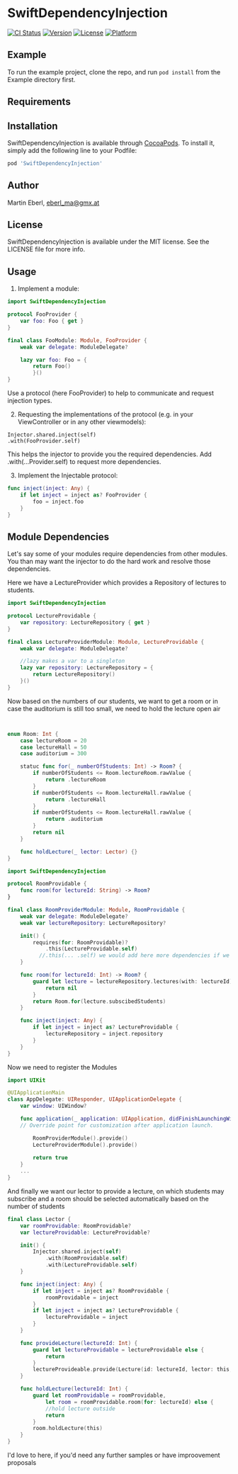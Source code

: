 # SwiftDependencyInjection

[![CI Status](http://img.shields.io/travis/EMart86/SwiftDependencyInjection.svg?style=flat)](https://travis-ci.org/eberl_ma@gmx.at/SwiftDependencyInjection)
[![Version](https://img.shields.io/cocoapods/v/SwiftDependencyInjection.svg?style=flat)](http://cocoapods.org/pods/SwiftDependencyInjection)
[![License](https://img.shields.io/cocoapods/l/SwiftDependencyInjection.svg?style=flat)](http://cocoapods.org/pods/SwiftDependencyInjection)
[![Platform](https://img.shields.io/cocoapods/p/SwiftDependencyInjection.svg?style=flat)](http://cocoapods.org/pods/SwiftDependencyInjection)

## Example

To run the example project, clone the repo, and run `pod install` from the Example directory first.

## Requirements

## Installation

SwiftDependencyInjection is available through [CocoaPods](http://cocoapods.org). To install
it, simply add the following line to your Podfile:

```ruby
pod 'SwiftDependencyInjection'
```

## Author

Martin Eberl, eberl_ma@gmx.at

## License

SwiftDependencyInjection is available under the MIT license. See the LICENSE file for more info.

## Usage

1) Implement a module:

```swift
import SwiftDependencyInjection

protocol FooProvider {
    var foo: Foo { get }
}

final class FooModule: Module, FooProvider {
    weak var delegate: ModuleDelegate?

    lazy var foo: Foo = {
        return Foo()
        }()
}
```

Use a protocol (here FooProvider) to help to communicate and request injection types.


2) Requesting the implementations of the protocol (e.g. in your ViewController or in any other viewmodels):

```
Injector.shared.inject(self)
.with(FooProvider.self)
```

This helps the injector to provide you the required dependencies. Add .with(...Provider.self) to request more dependencies.

3) Implement the Injectable protocol:


```swift
func inject(inject: Any) {
    if let inject = inject as? FooProvider {
        foo = inject.foo
    }
}
```

## Module Dependencies

Let's say some of your modules require dependencies from other modules. You than may want the injector to do the hard work and resolve those dependencies. 

Here we have a LectureProvider which provides a Repository of lectures to students.
```swift
import SwiftDependencyInjection

protocol LectureProvidable {
    var repository: LectureRepository { get }
}

final class LectureProviderModule: Module, LectureProvidable {
    weak var delegate: ModuleDelegate?

    //lazy makes a var to a singleton
    lazy var repository: LectureRepository = {
        return LectureRepository()
    }()
}
```

Now based on the numbers of our students, we want to get a room or in case the auditorium  is still too small, we need to hold the lecture open air
```swift


enum Room: Int {
    case lectureRoom = 20
    case lectureHall = 50
    case auditorium = 300

    statuc func for(_ numberOfStudents: Int) -> Room? {
        if numberOfStudents <= Room.lectureRoom.rawValue {
            return .lectureRoom
        }
        if numberOfStudents <= Room.lectureHall.rawValue {
            return .lectureHall
        }
        if numberOfStudents <= Room.lectureHall.rawValue {
            return .auditorium
        }
        return nil
    }

    func holdLecture(_ lector: Lector) {} 
}

import SwiftDependencyInjection

protocol RoomProvidable {
    func room(for lectureId: String) -> Room?
}

final class RoomProviderModule: Module, RoomProvidable {
    weak var delegate: ModuleDelegate?
    weak var lectureRepository: LectureRepository?

    init() {
        requires(for: RoomProvidable)?
            .this(LectureProvidable.self)
          //.this(... .self) we would add here more dependencies if we needed to
    }

    func room(for lectureId: Int) -> Room? {
        guard let lecture = lectureRepository.lectures(with: lectureId) else {
            return nil
        }
        return Room.for(lecture.subscibedStudents)
    }

    func inject(inject: Any) {
        if let inject = inject as? LectureProvidable {
            lectureRepository = inject.repository
        }
    }
}
```

Now we need to register the Modules

```swift
import UIKit

@UIApplicationMain
class AppDelegate: UIResponder, UIApplicationDelegate {
    var window: UIWindow?

    func application(_ application: UIApplication, didFinishLaunchingWithOptions launchOptions: [UIApplicationLaunchOptionsKey: Any]?) -> Bool {
    // Override point for customization after application launch.

        RoomProviderModule().provide()
        LectureProviderModule().provide()
        
        return true
    }
    ...
}
```

And finally we want our lector to provide a lecture, on which students may subscribe and a room should be selected automatically based on the number of students

```swift
final class Lector {
    var roomProvidable: RoomProvidable?
    var lectureProvidable: LectureProvidable?

    init() {
        Injector.shared.inject(self)
            .with(RoomProvidable.self)
            .with(LectureProvidable.self)
    }

    func inject(inject: Any) {
        if let inject = inject as? RoomProvidable {
            roomProvidable = inject
        }
        if let inject = inject as? LectureProvidable {
            lectureProvidable = inject
        }
    }

    func provideLecture(lectureId: Int) {
        guard let lectureProvidable = lectureProvidable else {
            return
        }
        lectureProvideable.provide(Lecture(id: lectureId, lector: this, Date(2017, 12, 03), estimatedHours: 2))
    }

    func holdLecture(lectureId: Int) {
        guard let roomProvidable = roomProvidable,
            let room = roomProvidable.room(for: lectureId) else {
            //hold lecture outside
            return
        }
        room.holdLecture(this)
    }
}
```

I'd love to here, if you'd need any further samples or have improovement proposals
